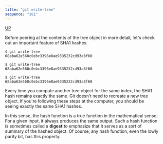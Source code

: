 ```yaml
---
title: "git write-tree"
sequence: "101"
---
```


[UP](/git/git-index.html)


Before peering at the contents of the tree object in more detail,
let's check out an important feature of SHA1 hashes:

```text
$ git write-tree
68aba62e560c0ebc3396e8ae9335232cd93a3f60

$ git write-tree
68aba62e560c0ebc3396e8ae9335232cd93a3f60

$ git write-tree
68aba62e560c0ebc3396e8ae9335232cd93a3f60
```

Every time you compute another tree object for the same index, the SHA1 hash remains exactly the same.
Git doesn't need to recreate a new tree object.
If you're following these steps at the computer, you should be seeing exactly the same SHA1 hashes.

In this sense, the hash function is a true function in the mathematical sense:
For a given input, it always produces the same output.
Such a hash function is sometimes called a **digest** to emphasize that
it serves as a sort of summary of the hashed object.
Of course, any hash function, even the lowly parity bit, has this property.
